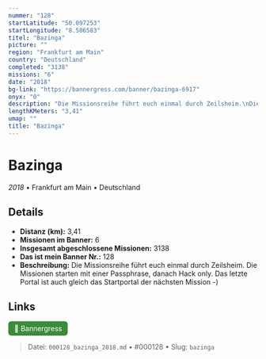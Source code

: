 ```yaml
---
nummer: "128"
startLatitude: "50.097253"
startLongitude: "8.506583"
titel: "Bazinga"
picture: ""
region: "Frankfurt am Main"
country: "Deutschland"
completed: "3138"
missions: "6"
date: "2018"
bg-link: "https://bannergress.com/banner/bazinga-6917"
onyx: "0"
description: "Die Missionsreihe führt euch einmal durch Zeilsheim.\nDie Missionen starten mit einer Passphrase, danach  Hack only. Das letzte Portal ist auch gleich das Startportal der nächsten Mission -)"
lengthKMeters: "3,41"
umap: ""
title: "Bazinga"
---
```

# Bazinga

*2018* • Frankfurt am Main • Deutschland



## Details
- **Distanz (km):** 3,41
- **Missionen im Banner:** 6
- **Insgesamt abgeschlossene Missionen:** 3138
- **Das ist mein Banner Nr.:** 128
- **Beschreibung:** Die Missionsreihe führt euch einmal durch Zeilsheim.
Die Missionen starten mit einer Passphrase, danach  Hack only. Das letzte Portal ist auch gleich das Startportal der nächsten Mission -)


## Links
<div style="margin-top: 0.5em;">
<a href="https://bannergress.com/banner/bazinga-6917" target="_blank" style="display:inline-block;margin-right:8px;padding:6px 12px;background-color:#3c8b3c;color:white;text-decoration:none;border-radius:6px;">🔗 Bannergress</a>

</div>


> Datei: `000128_bazinga_2018.md` • #000128 • Slug: `bazinga`
